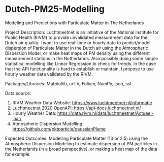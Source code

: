 # Dutch-PM25-Modelling

Modeling and Predictions with Particulate Matter in The Netherlands

Project Description:
Luchtmeetnet is an initiative of the National Institute for Public Health (RIVM) to provide unvalidated measurement data for the Dutch air quality. I want to use real-time or hourly data to predict/model dispersion
of Particulate Matter in the Dutch air using the Atmospheric Dispersion Model, or make heat maps of PM density using the different measurement stations in the Netherlands. Also possibly doing some simple 
statistical modelling like Linear Regression to check for trends. In the case that the API functionality is hard to establish or maintain, I propose to use hourly weather data validated by the RIVM.

Packages/Libraries: Matplotlib, urllib, Folium, NumPy, json, ssl 

Data source:
1. RIVM Weather Data Website: https://www.luchtmeetnet.nl/informatie
2. Luchtmeetnet 2020 OpenAPI: https://api-docs.luchtmeetnet.nl/
3. Hourly Weather Data: https://data.rivm.nl/data/luchtmeetnet/Actueel-jaar/
4. Atmospheric Dispersion Modelling: https://github.com/pktparticle/gaussianPlume

Expected Outcomes: Modelling Particulate Matter (10 or 2.5) using the Atmospheric Dispersion Modeling to estimate dispersion of PM particles in the Netherlands (in a broad perspective), or making a heat map
of the data for example.
